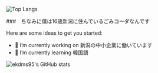 ![Top Langs](https://github-readme-stats.vercel.app/api/top-langs/?username=ekdms95&layout=compact&theme=tokyonight)

###　ちなみに僕は16歳新潟に住んでいるごみコーダなんです

Here are some ideas to get you started:

- 🔭 I’m currently working on 新潟の中小企業に働いています
- 🌱 I’m currently learning 韓国語

![ekdms95's GitHub stats](https://github-readme-stats.vercel.app/api?username=ekdms95&show_icons=true&theme=tokyonight)
